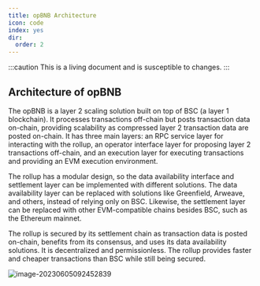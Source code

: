 ```yaml
---
title: opBNB Architecture
icon: code
index: yes
dir:
  order: 2
---
```

:::caution 
This is a living document and is susceptible to changes. 
:::

## Architecture of opBNB

The opBNB is a layer 2 scaling solution built on top of BSC (a layer 1 blockchain). It processes transactions off-chain but posts transaction data on-chain, providing scalability as compressed layer 2 transaction data are posted on-chain. It has three main layers: an RPC service layer for interacting with the rollup, an operator interface layer for proposing layer 2 transactions off-chain, and an execution layer for executing transactions and providing an EVM execution environment. 

The rollup has a modular design, so the data availability interface and settlement layer can be implemented with different solutions. The data availability layer can be replaced with solutions like Greenfield, Arweave, and others, instead of relying only on BSC. Likewise, the settlement layer can be replaced with other EVM-compatible chains besides BSC, such as the Ethereum mainnet. 

The rollup is secured by its settlement chain as transaction data is posted on-chain, benefits from its consensus, and uses its data availability solutions. It is decentralized and permissionless. The rollup provides faster and cheaper transactions than BSC while still being secured.



![image-20230605092452839](../static/img/opBNB-arch.png)

